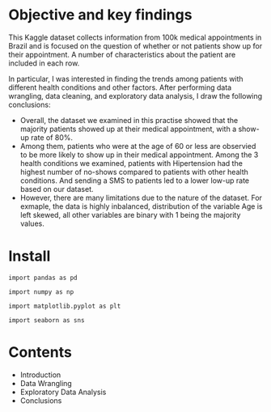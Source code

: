# Objective and key findings 

This Kaggle dataset collects information from 100k medical appointments in Brazil and is focused on the question of whether or not patients show up for their appointment. A number of characteristics about the patient are included in each row. 

In particular, I was interested in finding the trends among patients with different health conditions and other factors. After performing data wrangling, data cleaning, and exploratory data analysis, I draw the following conclusions:

- Overall, the dataset we examined in this practise showed that the majority patients showed up at their medical appointment, with a show-up rate of 80%.
- Among them, patients who were at the age of 60 or less are observied to be more likely to show up in their medical appointment. Among the 3 health conditions we examined, patients with Hipertension had the highest number of no-shows compared to patients with other health conditions. And sending a SMS to patients led to a lower low-up rate based on our dataset.
- However, there are many limitations due to the nature of the dataset. For exmaple, the data is highly inbalanced, distribution of the variable Age is left skewed, all other variables are binary with 1 being the majority values. 


# Install
`import pandas as pd`

`import numpy as np`

`import matplotlib.pyplot as plt`

`import seaborn as sns`


# Contents
- Introduction
- Data Wrangling
- Exploratory Data Analysis
- Conclusions





